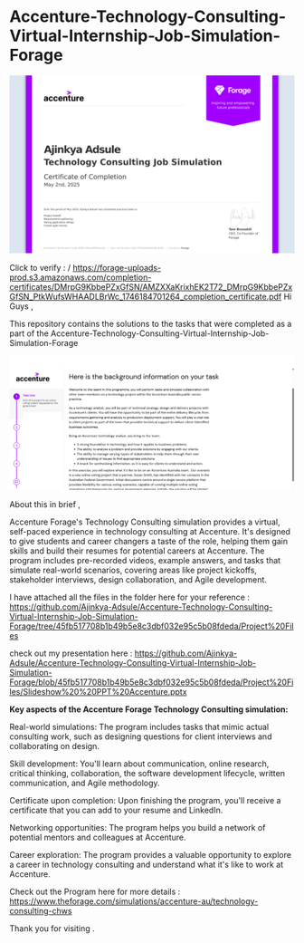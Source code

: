 # **Accenture-Technology-Consulting-Virtual-Internship-Job-Simulation-Forage**

![image](https://github.com/Ajinkya-Adsule/Accenture-Technology-Consulting-Virtual-Internship-Job-Simulation-Forage/blob/45fb517708b1b49b5e8c3dbf032e95c5b08fdeda/Project%20Files/Completion%20Certificate%20Ajinkya%20Adsule.png)

Click to verify : / https://forage-uploads-prod.s3.amazonaws.com/completion-certificates/DMrpG9KbbePZxGfSN/AMZXXaKrixhEK2T72_DMrpG9KbbePZxGfSN_PtkWufsWHAADLBrWc_1746184701264_completion_certificate.pdf
Hi Guys ,

This repository contains the solutions to the tasks that were completed as a part of the Accenture-Technology-Consulting-Virtual-Internship-Job-Simulation-Forage 

![image](https://github.com/Ajinkya-Adsule/Accenture-Technology-Consulting-Virtual-Internship-Job-Simulation-Forage/blob/45fb517708b1b49b5e8c3dbf032e95c5b08fdeda/Project%20Files/project%20intro.png)



About this in brief ,

Accenture Forage's Technology Consulting simulation provides a virtual, self-paced experience in technology consulting at Accenture. It's designed to give students and career changers a taste of the role, helping them gain skills and build their resumes for potential careers at Accenture. The program includes pre-recorded videos, example answers, and tasks that simulate real-world scenarios, covering areas like project kickoffs, stakeholder interviews, design collaboration, and Agile development. 


I have attached all the files in the folder here for your reference : https://github.com/Ajinkya-Adsule/Accenture-Technology-Consulting-Virtual-Internship-Job-Simulation-Forage/tree/45fb517708b1b49b5e8c3dbf032e95c5b08fdeda/Project%20Files

check out my presentation here : https://github.com/Ajinkya-Adsule/Accenture-Technology-Consulting-Virtual-Internship-Job-Simulation-Forage/blob/45fb517708b1b49b5e8c3dbf032e95c5b08fdeda/Project%20Files/Slideshow%20%20PPT%20Accenture.pptx 


**Key aspects of the Accenture Forage Technology Consulting simulation:**



Real-world simulations:
The program includes tasks that mimic actual consulting work, such as designing questions for client interviews and collaborating on design.


Skill development:
You'll learn about communication, online research, critical thinking, collaboration, the software development lifecycle, written communication, and Agile methodology.


Certificate upon completion:
Upon finishing the program, you'll receive a certificate that you can add to your resume and LinkedIn.


Networking opportunities:
The program helps you build a network of potential mentors and colleagues at Accenture.


Career exploration:
The program provides a valuable opportunity to explore a career in technology consulting and understand what it's like to work at Accenture. 



Check out the Program here for more details : https://www.theforage.com/simulations/accenture-au/technology-consulting-chws 

Thank you for visiting .

